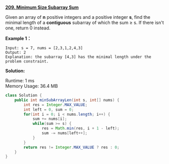**[209. Minimum Size Subarray Sum](https://leetcode.com/problems/minimum-size-subarray-sum/)**

Given an array of **n** positive integers and a positive integer **s**, find the minimal length of a **contiguous** subarray of which the sum ≥ s. If there isn't one, return 0 instead.

**Example 1：**

```
Input: s = 7, nums = [2,3,1,2,4,3]
Output: 2
Explanation: the subarray [4,3] has the minimal length under the problem constraint.

```

**Solution:**

Runtime: 1 ms<br/>
Memory Usage: 36.4 MB

```java
class Solution {
    public int minSubArrayLen(int s, int[] nums) {
        int res = Integer.MAX_VALUE;
        int left = 0, sum = 0;
        for(int i = 0; i < nums.length; i++) {
            sum += nums[i];
            while(sum >= s) {
                res = Math.min(res, i + 1 - left);
                sum -= nums[left++];
            }
        }
        return res != Integer.MAX_VALUE ? res : 0;
    }
}

```


